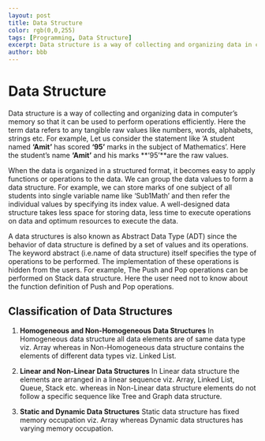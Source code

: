```yaml
---
layout: post
title: Data Structure
color: rgb(0,0,255) 
tags: [Programming, Data Structure]
excerpt: Data structure is a way of collecting and organizing data in computer’s memory so that it can be used to perform operations efficiently
author: bbb
---
```


# Data Structure

Data structure is a way of collecting and organizing data in computer’s memory so that it can be used to perform operations efficiently. Here the term data refers to any tangible raw values like numbers, words, alphabets, strings etc. For example, Let us consider the statement like ‘A student named **‘Amit’** has scored **‘95’** marks in the subject of Mathematics’. Here the student’s name **‘Amit’** and his marks **‘95’**are the raw values. 

When the data is organized in a structured format, it becomes easy to apply functions or operations to the data. We can group the data values to form a data structure. For example, we can store marks of one subject of all students into single variable name like ‘Sub1Math’ and then refer the individual values by specifying its index value. A well-designed data structure takes less space for storing data, less time to execute operations on data and optimum resources to execute the data.

A data structures is also known as Abstract Data Type (ADT) since the behavior of data structure is defined by a set of values and its operations. The keyword abstract (i.e.name of data structure) itself specifies the type of operations to be performed. The implementation of these operations is hidden from the users.  For example, The Push and Pop operations can be performed on Stack data structure. Here the user need not to know about the function definition of Push and Pop operations.

## Classification of Data Structures

1.  **Homogeneous and Non-Homogeneous Data Structures**
    In Homogeneous data structure all data elements are of same data type viz. Array whereas in Non-Homogeneous data structure contains the elements of different data types viz. Linked List.

2.  **Linear and Non-Linear Data Structures**
    In Linear data structure the elements are arranged in a linear sequence viz. Array, Linked List, Queue, Stack etc. whereas in Non-Linear data structure elements do not follow a specific sequence like Tree and Graph data structure.

3.  **Static and Dynamic Data Structures**
    Static data structure has fixed memory occupation viz. Array whereas Dynamic data structures has varying memory occupation.


